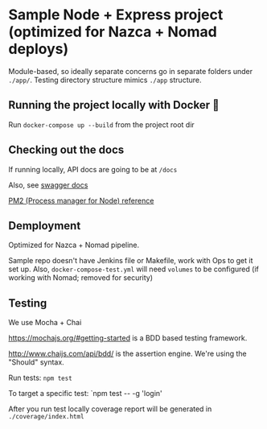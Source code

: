 # Sample Node + Express project (optimized for Nazca + Nomad deploys)

Module-based, so ideally separate concerns go in separate folders under `./app/`.
Testing directory structure mimics `./app` structure.


## Running the project locally with Docker 🐳
Run `docker-compose up --build` from the project root dir

## Checking out the docs
If running locally, API docs are going to be at `/docs`

Also, see [swagger docs](./teapot/docs/README.md)

[PM2 (Process manager for Node) reference](http://pm2.keymetrics.io/docs/usage/quick-start/#managing-processes)

## Demployment
Optimized for Nazca + Nomad pipeline.

Sample repo doesn't have Jenkins file or Makefile, work with Ops to get it set up.
Also, `docker-compose-test.yml` will need `volumes` to be configured (if working with Nomad; removed for security)

## Testing
We use Mocha + Chai

https://mochajs.org/#getting-started is a BDD based testing framework.

http://www.chaijs.com/api/bdd/ is the assertion engine. We're using the "Should" syntax.

Run tests: `npm test`

To target a specific test: `npm test -- -g 'login'

After you run test locally coverage report will be generated in `./coverage/index.html`
